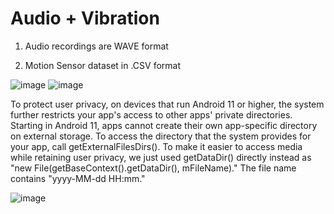 # Audio + Vibration
1. Audio recordings are WAVE format

2. Motion Sensor dataset in .CSV format

![image](https://user-images.githubusercontent.com/41242069/160307541-8d0c86c9-6590-4686-9c9f-a407222ce565.png)
![image](https://user-images.githubusercontent.com/41242069/160307547-41d6e31f-1b76-4dae-b72e-b81dfda67b74.png)

To protect user privacy, on devices that run Android 11 or higher, the system further restricts your app's access to other apps' private directories. Starting in Android 11, apps cannot create their own app-specific directory on external storage. To access the directory that the system provides for your app, call getExternalFilesDirs(). To make it easier to access media while retaining user privacy, we just used getDataDir() directly instead as "new File(getBaseContext().getDataDir(), mFileName)." The file name contains "yyyy-MM-dd HH:mm."

![image](https://user-images.githubusercontent.com/41242069/160307799-2902b78d-e32e-493b-974f-afb6eac7df64.png)
